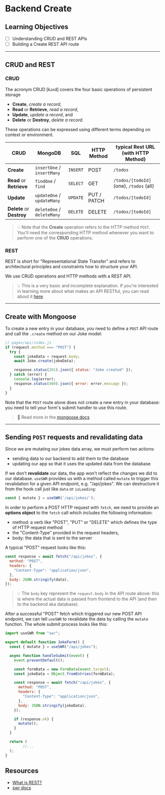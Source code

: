 # Backend Create

## Learning Objectives

- [ ] Understanding CRUD and REST APIs
- [ ] Building a Create REST API route

---

## CRUD and REST

### CRUD

The acronym CRUD [kɹʌd] covers the four basic operations of persistent storage

- **Create**, _create a record_,
- **Read** or **Retrieve**, _read a record_,
- **Update**, _update a record_, and
- **Delete** or **Destroy**, _delete a record_.

These operations can be expressed using different terms depending on context or environment.

| CRUD                      | MongoDB                    | SQL      | HTTP Method | typical Rest URL (with HTTP Method)     |
| ------------------------- | -------------------------- | -------- | ----------- | --------------------------------------- |
| **Create**                | `insertOne` / `insertMany` | `INSERT` | POST        | `/todos`                                |
| **Read** or **Retrieve**  | `findOne` / `find`         | `SELECT` | GET         | `/todos/[todoId]` (one), `/todos` (all) |
| **Update**                | `updateOne` / `updateMany` | `UPDATE` | PUT / PATCH | `/todos/[todoId] `                      |
| **Delete** or **Destroy** | `deleteOne` / `deleteMany` | `DELETE` | DELETE      | `/todos/[todoId]`                       |

> 💡 Note that the **Create** operation refers to the HTTP method `POST`. You'll need the corresponding HTTP method whenever you want to perform one of the **CRUD** operations.

### REST

REST is short for "Representational State Transfer" and refers to architectural principles and constraints how to structure your API.

We use CRUD operations and HTTP methods with a REST API.

> 💡 This is a very basic and incomplete explanation. If you're interested in learning more about
> what makes an API RESTful, you can read about it [here](https://restfulapi.net/).

---

## Create with Mongoose

To create a new entry in your database, you need to define a `POST` API route and call the `.create` method on our Joke model:

```js
// pages/api/index.js
if (request.method === "POST") {
  try {
    const jokeData = request.body;
    await Joke.create(jokeData);

    response.status(201).json({ status: "Joke created" });
  } catch (error) {
    console.log(error);
    response.status(400).json({ error: error.message });
  }
}
```

Note that the `POST` route alone does not create a new entry in your database: you need to tell your form's submit handler to use this route.

> 📙 Read more in the [mongoose docs](https://mongoosejs.com/docs/models.html#constructing-documents)

---

## Sending `POST` requests and revalidating data

Since we are mutating our jokes data array, we must perform two actions:

- sending data to our backend to add them to the database
- updating our app so that it uses the updated data from the database

If we don't **revalidate** our data, the app won't reflect the changes we did to our database. `useSWR` provides us with a method called `mutate` to trigger this revalidation for a given API endpoint, e.g. "/api/jokes". We can destructure it from the hook call just like `data` or `isLoading`:

```js
const { mutate } = useSWR('/api/jokes/');
```

In order to perform a POST HTTP request with `fetch`, we need to provide an **options object** to the `fetch` call which includes the following information:

- method: a verb like "POST", "PUT" or "DELETE" which defines the type of HTTP request method
- the "Content-Type" provided in the request headers,
- body: the data that is sent to the server

A typical "POST" request looks like this:

```js
const response = await fetch("/api/jokes", {
  method: "POST",
  headers: {
    "Content-Type": "application/json",
  },
  body: JSON.stringify(data),
});
```

> 💡 The `body` key represent the `request.body` in the API route above: this is where the actual data is passed from frontend to the API (and then to the backend aka database).

After a successful "POST" fetch which triggered our new POST API endpoint, we can tell `useSWR` to revalidate the data by calling the `mutate` function. The whole submit process looks like this:

```js
import useSWR from "swr";

export default function JokeForm() {
  const { mutate } = useSWR("/api/jokes");

  async function handleSubmit(event) {
    event.preventDefault();

    const formData = new FormData(event.target);
    const jokeData = Object.fromEntries(formData);

    const response = await fetch("/api/jokes", {
      method: "POST",
      headers: {
        "Content-Type": "application/json",
      },
      body: JSON.stringify(jokeData),
    });

    if (response.ok) {
      mutate();
    }
  }

  return (
		//...
  );
}

```

## Resources

- [What is REST?](https://restfulapi.net/)
- [swr docs](https://swr.vercel.app/docs/mutation)
